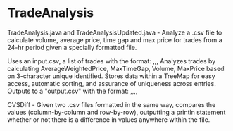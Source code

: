 TradeAnalysis
=============

TradeAnalysis.java and TradeAnalysisUpdated.java - Analyze a .csv file to calculate volume, average price, time gap and max price for trades from a 24-hr period given a specially formatted file.

Uses an input.csv, a list of trades with the format: <TimeStamp>,<Symbol>,<Quantity>,<Price>
Analyzes trades by calculating AverageWeightedPrice, MaxTimeGap, Volume, MaxPrice based on 3-character unique identified.
Stores data within a TreeMap for easy access, automatic sorting, and assurance of uniqueness across entries.
Outputs to a "output.csv" with the format: <symbol>,<MaxTimeGap>,<Volume>,<WeightedAveragePrice>,<MaxPrice>

CVSDiff - Given two .csv files formatted in the same way, compares the values (column-by-column and row-by-row), outputting a println statement whether or not there is a difference in values anywhere within the file.
